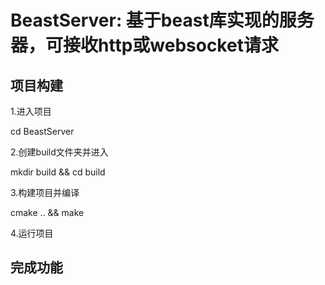 # BeastServer: 基于beast库实现的服务器，可接收http或websocket请求

## 项目构建

1.进入项目

cd BeastServer

2.创建build文件夹并进入

mkdir build && cd build

3.构建项目并编译

cmake .. && make

4.运行项目

## 完成功能

